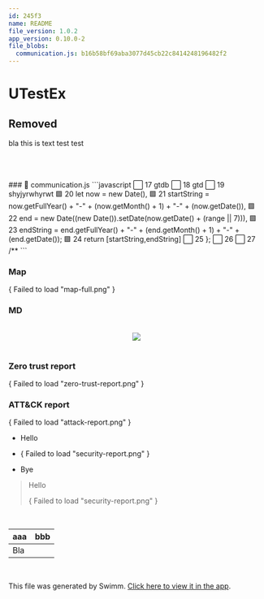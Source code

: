 ```yaml
---
id: 245f3
name: README
file_version: 1.0.2
app_version: 0.10.0-2
file_blobs:
  communication.js: b16b58bf69aba3077d45cb22c8414248196482f2
---
```


# UTestEx

## Removed

bla this is text test test

<br/>

<br/>

<br/>
<!-- NOTE-swimm-snippet: the lines below link your snippet to Swimm -->
### 📄 communication.js
```javascript
⬜ 17     gtdb
⬜ 18     gtd
⬜ 19     shyjyrwhyrwt
🟩 20         let now = new Date(),
🟩 21             startString = now.getFullYear() + "-" + (now.getMonth() + 1) + "-" + (now.getDate()),
🟩 22             end = new Date((new Date()).setDate(now.getDate() + (range || 7))),
🟩 23             endString = end.getFullYear() + "-" + (end.getMonth() + 1) + "-" + (end.getDate());
🟩 24         return [startString,endString]
⬜ 25     };
⬜ 26     
⬜ 27     /**
```

<br/>

### Map

{ Failed to load "map-full.png" }

### MD

<br/>

<div align="center"><img src="https://firebasestorage.googleapis.com/v0/b/swimm-dev-content/o/repositories%2Fls4DA2fLasmQuEbT4ipw%2F1fb86d1b-0ebc-44d6-bc3e-7a7e3b35da3b.png?alt=media&token=e8c8c072-c27e-4ef5-89d6-34500196b925" style="width:'50%'"/></div>

<br/>

### Zero trust report

{ Failed to load "zero-trust-report.png" }

### ATT&CK report

{ Failed to load "attack-report.png" }

*   Hello
    
*   { Failed to load "security-report.png" }
    
*   Bye
    

> Hello
> 
> { Failed to load "security-report.png" }

<br/>

|aaa|bbb  |
|---|-----|
|Bla|<br/>|

<br/>

This file was generated by Swimm. [Click here to view it in the app](https://swimm-web-app.web.app/repos/ls4DA2fLasmQuEbT4ipw/docs/245f3).